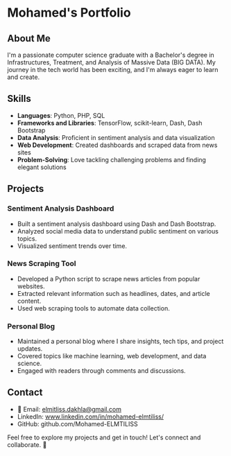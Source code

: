 # Mohamed's Portfolio

## About Me
I'm a passionate computer science graduate with a Bachelor's degree in Infrastructures, Treatment, and Analysis of Massive Data (BIG DATA). My journey in the tech world has been exciting, and I'm always eager to learn and create.

## Skills
- **Languages**: Python, PHP, SQL
- **Frameworks and Libraries**: TensorFlow, scikit-learn, Dash, Dash Bootstrap
- **Data Analysis**: Proficient in sentiment analysis and data visualization
- **Web Development**: Created dashboards and scraped data from news sites
- **Problem-Solving**: Love tackling challenging problems and finding elegant solutions

## Projects
### Sentiment Analysis Dashboard
- Built a sentiment analysis dashboard using Dash and Dash Bootstrap.
- Analyzed social media data to understand public sentiment on various topics.
- Visualized sentiment trends over time.

### News Scraping Tool
- Developed a Python script to scrape news articles from popular websites.
- Extracted relevant information such as headlines, dates, and article content.
- Used web scraping tools to automate data collection.

### Personal Blog
- Maintained a personal blog where I share insights, tech tips, and project updates.
- Covered topics like machine learning, web development, and data science.
- Engaged with readers through comments and discussions.

## Contact
- 📧 Email: elmitliss.dakhla@gmail.com
- LinkedIn: www.linkedin.com/in/mohamed-elmtiliss/
- GitHub: github.com/Mohamed-ELMTILISS

Feel free to explore my projects and get in touch! Let's connect and collaborate. 🚀
